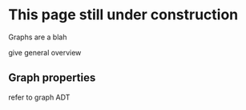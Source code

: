 # This page still under construction

Graphs are a blah

give general overview

## Graph properties

refer to graph ADT